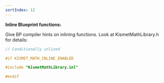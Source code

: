 ```yaml
---
sortIndex: 12
---
```


**Inline Blueprint functions:**

Give BP compiler hints on inlining functions. Look at KismetMathLibrary.h for details:

```cpp
// Conditionally inlined

#if KISMET_MATH_INLINE_ENABLED

#include "KismetMathLibrary.inl"

#endif
```
